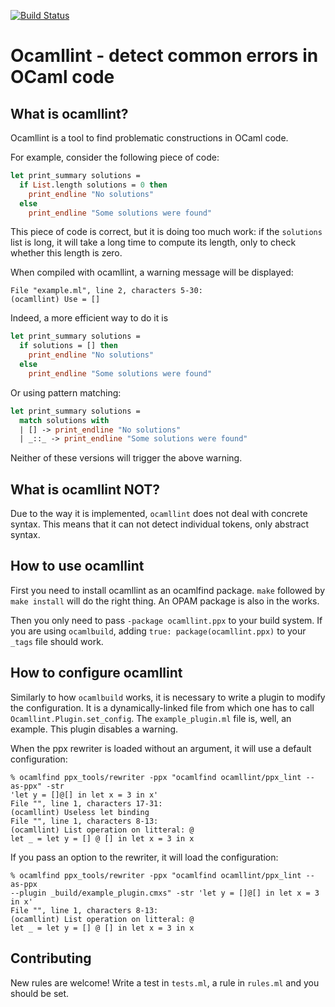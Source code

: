 [![Build Status](https://travis-ci.org/cryptosense/ocamllint.svg)](https://travis-ci.org/cryptosense/ocamllint)

Ocamllint - detect common errors in OCaml code
==============================================

What is ocamllint?
------------------

Ocamllint is a tool to find problematic constructions in OCaml code.

For example, consider the following piece of code:

```ocaml
let print_summary solutions =
  if List.length solutions = 0 then
    print_endline "No solutions"
  else
    print_endline "Some solutions were found"
```

This piece of code is correct, but it is doing too much work: if the `solutions`
list is long, it will take a long time to compute its length, only to check
whether this length is zero.

When compiled with ocamllint, a warning message will be displayed:

```
File "example.ml", line 2, characters 5-30:
(ocamllint) Use = []
```

Indeed, a more efficient way to do it is

```ocaml
let print_summary solutions =
  if solutions = [] then
    print_endline "No solutions"
  else
    print_endline "Some solutions were found"
```

Or using pattern matching:

```ocaml
let print_summary solutions =
  match solutions with
  | [] -> print_endline "No solutions"
  | _::_ -> print_endline "Some solutions were found"
```

Neither of these versions will trigger the above warning.

What is ocamllint NOT?
----------------------

Due to the way it is implemented, `ocamllint` does not deal with concrete
syntax. This means that it can not detect individual tokens, only abstract
syntax.

How to use ocamllint
--------------------

First you need to install ocamllint as an ocamlfind package. `make` followed by
`make install` will do the right thing. An OPAM package is also in the works.

Then you only need to pass `-package ocamllint.ppx` to your build system.
If you are using `ocamlbuild`, adding `true: package(ocamllint.ppx)` to
your `_tags` file should work.

How to configure ocamllint
--------------------------

Similarly to how `ocamlbuild` works, it is necessary to write a plugin to modify
the configuration. It is a dynamically-linked file from which one has to call
`Ocamllint.Plugin.set_config`. The `example_plugin.ml` file is, well, an
example. This plugin disables a warning.

When the ppx rewriter is loaded without an argument, it will use a default
configuration:

```
% ocamlfind ppx_tools/rewriter -ppx "ocamlfind ocamllint/ppx_lint --as-ppx" -str
'let y = []@[] in let x = 3 in x'
File "", line 1, characters 17-31:
(ocamllint) Useless let binding
File "", line 1, characters 8-13:
(ocamllint) List operation on litteral: @
let _ = let y = [] @ [] in let x = 3 in x
```

If you pass an option to the rewriter, it will load the configuration:

```
% ocamlfind ppx_tools/rewriter -ppx "ocamlfind ocamllint/ppx_lint --as-ppx
--plugin _build/example_plugin.cmxs" -str 'let y = []@[] in let x = 3 in x'
File "", line 1, characters 8-13:
(ocamllint) List operation on litteral: @
let _ = let y = [] @ [] in let x = 3 in x
```

Contributing
------------

New rules are welcome! Write a test in `tests.ml`, a rule in `rules.ml` and you
should be set.
